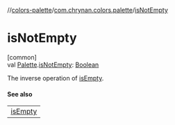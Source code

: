 //[colors-palette](../../index.md)/[com.chrynan.colors.palette](index.md)/[isNotEmpty](is-not-empty.md)

# isNotEmpty

[common]\
val [Palette](-palette/index.md).[isNotEmpty](is-not-empty.md): [Boolean](https://kotlinlang.org/api/latest/jvm/stdlib/kotlin/-boolean/index.html)

The inverse operation of [isEmpty](https://kotlinlang.org/api/latest/jvm/stdlib/kotlin.collections/index.html).

#### See also

| |
|---|
| [isEmpty](https://kotlinlang.org/api/latest/jvm/stdlib/kotlin.collections/index.html) |
